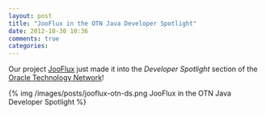 ```yaml
---
layout: post
title: "JooFlux in the OTN Java Developer Spotlight"
date: 2012-10-30 10:36
comments: true
categories: 
---
```


Our project [JooFlux](https://github.com/dynamid/jooflux) just made it into the
*Developer Spotlight* section of the [Oracle Technology Network](http://www.oracle.com/technetwork/java/index.html)!

{% img /images/posts/jooflux-otn-ds.png JooFlux in the OTN Java Developer Spotlight %}

